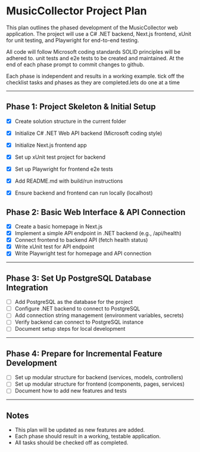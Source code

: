 # MusicCollector Project Plan

This plan outlines the phased development of the MusicCollector web application. The project will use a C# .NET backend, Next.js frontend, xUnit for unit testing, and Playwright for end-to-end testing.
 
All code will follow Microsoft coding standards
SOLID principles will be adhered to. 
unit tests and e2e tests to be created and maintained.
At the end of each phase prompt to commit changes to github.

Each phase is independent and results in a working example. tick off the checklist tasks and phases as they are completed.lets do one at a time

---

## Phase 1: Project Skeleton & Initial Setup

 - [x] Create solution structure in the current folder
 - [x] Initialize C# .NET Web API backend (Microsoft coding style)
 - [x] Initialize Next.js frontend app
 - [x] Set up xUnit test project for backend
 - [x] Set up Playwright for frontend e2e tests
 - [x] Add README.md with build/run instructions
- [x] Ensure backend and frontend can run locally (localhost)


## Phase 2: Basic Web Interface & API Connection

- [x] Create a basic homepage in Next.js
- [x] Implement a simple API endpoint in .NET backend (e.g., /api/health)
- [x] Connect frontend to backend API (fetch health status)
- [x] Write xUnit test for API endpoint
- [x] Write Playwright test for homepage and API connection

---

## Phase 3: Set Up PostgreSQL Database Integration

- [ ] Add PostgreSQL as the database for the project
- [ ] Configure .NET backend to connect to PostgreSQL
- [ ] Add connection string management (environment variables, secrets)
- [ ] Verify backend can connect to PostgreSQL instance
- [ ] Document setup steps for local development

---

## Phase 4: Prepare for Incremental Feature Development

- [ ] Set up modular structure for backend (services, models, controllers)
- [ ] Set up modular structure for frontend (components, pages, services)
- [ ] Document how to add new features and tests

---

## Notes
- This plan will be updated as new features are added.
- Each phase should result in a working, testable application.
- All tasks should be checked off as completed.

